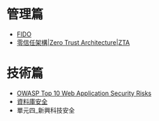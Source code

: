 # 管理篇
- [FIDO](FIDO.md)
- [零信任架構|Zero Trust Architecture|ZTA](ZTA.md)


# 技術篇
- [OWASP Top 10 Web Application Security Risks](TOP10_Web.md)
- [資料庫安全](DatabaseSecurity.md)
- 單元四_新興科技安全
